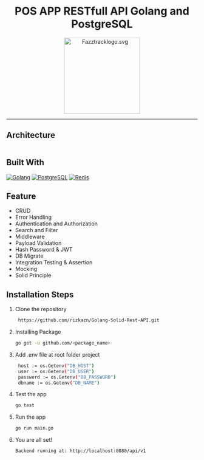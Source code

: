 <h1 align="center">POS APP RESTfull API Golang and PostgreSQL</h1>
<p align="center">
  <a href="https://www.fazztrack.com/">
    <img src="https://www.fazztrack.com/_nuxt/img/fazztrack-logo-color.cba88b7.svg" width="200px" alt="Fazztracklogo.svg" />
  </a>
</p>
<hr/>

## Architecture 
<p align="center">
  <img src="https://res.cloudinary.com/rizkazn/image/upload/v1639242417/Product/Go_Arch_wjfrsx.png" widht="700px" alt="" /> 
</p>

## Built With

[![Golang](https://img.shields.io/badge/Golang-4.x-blue.svg?style=rounded-square)](https://golang.org/)
[![PostgreSQL](https://img.shields.io/badge/PostgreSQL-v.13.3-blue.svg?style=rounded-square)](https://www.postgresql.org/)
[![Redis](https://img.shields.io/badge/Redis-v.6.2-red.svg?style=rounded-square)](https://redis.io/)

## Feature
- CRUD
- Error Handling
- Authentication and Authorization
- Search and Filter
- Middleware
- Payload Validation
- Hash Password & JWT
- DB Migrate
- Integration Testing & Assertion
- Mocking
- Solid Principle

## Installation Steps

1. Clone the repository

   ```bash
    https://github.com/rizkazn/Golang-Solid-Rest-API.git
    ```

2. Installing Package

   ```bash
   go get -u github.com/<package_name>
   ```

3. Add .env file at root folder project

   ```sh
    host := os.Getenv("DB_HOST")
	user := os.Getenv("DB_USER")
	password := os.Getenv("DB_PASSWORD")
	dbname := os.Getenv("DB_NAME")
   ```

4. Test the app

   ```bash
   go test
   ```


5. Run the app

   ```bash
   go run main.go
   ```

6. You are all set!

   ```bash
   Backend running at: http://localhost:8080/api/v1
   ```






